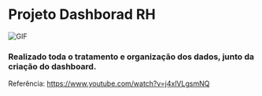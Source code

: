 # Projeto Dashborad RH
![GIF](https://github.com/Kalloyer/Projeto_Dashborad_RH/assets/112350995/2a44c977-f549-43a8-b324-b9806ad4bf4d)
### Realizado toda o tratamento e organização dos dados, junto da criação do dashboard.
Referência: https://www.youtube.com/watch?v=j4xlVLgsmNQ
